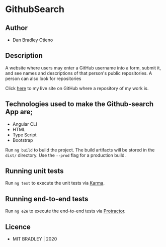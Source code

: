 # GithubSearch

## Author
* Dan Bradley Otieno

## Description

A website where users may enter a GitHub username into a form, submit it, and see names and descriptions of that person's public repositories. A person can also look for repositories

Click <a href="https://candycrushpro.github.io/Github-search/">here</a> to my live site on GitHub where a repository of my work is.

## Technologies used to make the Github-search App are;

* Angular CLI
* HTML
* Type Script
* Bootstrap


Run `ng build` to build the project. The build artifacts will be stored in the `dist/` directory. Use the `--prod` flag for a production build.

## Running unit tests

Run `ng test` to execute the unit tests via [Karma](https://karma-runner.github.io).

## Running end-to-end tests

Run `ng e2e` to execute the end-to-end tests via [Protractor](http://www.protractortest.org/).

## Licence
* MIT
   BRADLEY | 2020